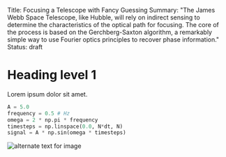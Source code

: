 Title: Focusing a Telescope with Fancy Guessing
Summary: "The James Webb Space Telescope, like Hubble, will rely on indirect sensing to determine the characteristics of the optical path for focusing. The core of the process is based on the Gerchberg-Saxton algorithm, a remarkably simple way to use Fourier optics principles to recover phase information."
Status: draft

# Heading level 1

Lorem ipsum dolor sit amet.

```python
A = 5.0
frequency = 0.5 # Hz
omega = 2 * np.pi * frequency
timesteps = np.linspace(0.0, N*dt, N)
signal = A * np.sin(omega * timesteps)
```

![alternate text for image](image_file_in_blog_post_folder.png)
